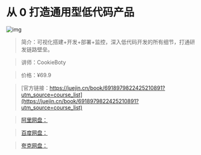 # 从 0 打造通用型低代码产品

![img](../../assets/acb81fefdc52453f99916fb73a1c7cf3~tplv-k3u1fbpfcp-no-mark:280:280:200:280.png)

> 简介：可视化搭建+开发+部署+监控，深入低代码开发的所有细节，打通研发链路壁垒。

> 讲师：CookieBoty

> 价格：¥69.9

> [官方链接：https://juejin.cn/book/6918979822425210891?utm_source=course_list](https://juejin.cn/book/6918979822425210891?utm_source=course_list)

> [阿里网盘：]()

> [百度网盘：]()

> [夸克网盘：]()
